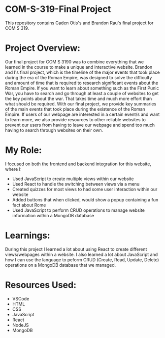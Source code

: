 # COM-S-319-Final Project
This repository contains Caden Otis's and Brandon Rau's final project for COM S 319.

# Project Overview:
Our final project for COM S 3190 was to combine everything that we learned in the course to make a unique and interactive website. Brandon and I's final project, which is the timeline of the major events that took place during the era of the Roman Empire, was designed to solve the difficulty and amount of time that is required to research significant events about the Roman Empire. If you want to learn about something such as the First Punic War, you have to search and go through at least a couple of websites to get the key points about the war. That takes time and much more effort than what should be required. With our final project, we provide key summaries of the main events that took place during the existence of the Roman Empire. If users of our webpage are interested in a certain event/s and want to learn more, we also provide resources to other reliable websites to prevent our users from having to leave our webpage and spend too much having to search through websites on their own. 

# My Role:
I focused on both the frontend and backend integration for this website, where I:
 * Used JavaScript to create multiple views within our website
 * Used React to handle the switching between views via a menu
 * Created quizzes for most views to had some user interaction within our website
 * Added buttons that when clicked, would show a popup containing a fun fact about Rome
 * Used JavaScript to perform CRUD operations to manage website information within a MongoDB database

# Learnings:
During this project I learned a lot about using React to create different views/webpages within a website. I also learned a lot about JavaScript and how I can use the language to peform CRUD (Create, Read, Update, Delete) operations on a MongoDB database that we managed.

# Resources Used: 
 - VSCode
 - HTML
 - CSS
 - JavaScript
 - React
 - NodeJS
 - MongoDB
